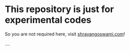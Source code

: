 # This repository is just for experimental codes

So you are not required here, visit [shravangoswami.com](https://shravangoswami.com)!

....
